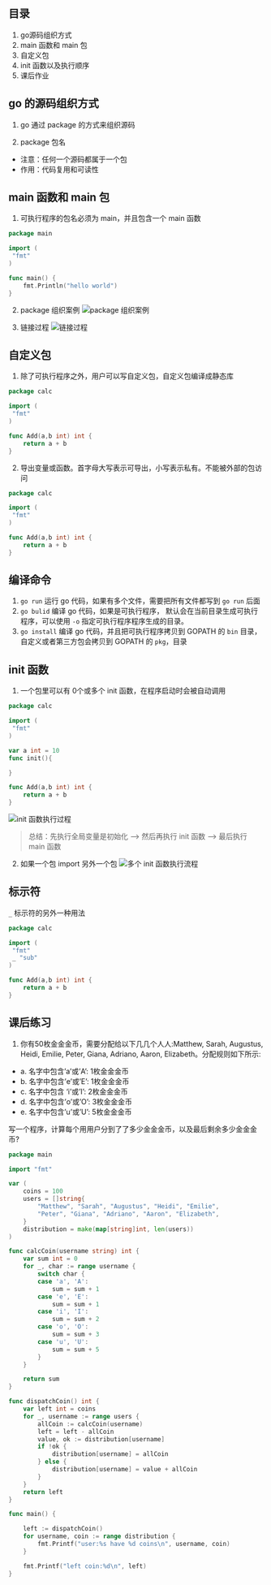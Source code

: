 
## 目录
1. go源码组织方式
2. main 函数和 main 包
3. 自定义包
4. init 函数以及执行顺序
5. 课后作业

## go 的源码组织方式
1. go 通过 package 的方式来组织源码

2. package 包名
-  注意：任何一个源码都属于一个包
-  作用：代码复用和可读性

## main 函数和 main 包

1. 可执行程序的包名必须为 main，并且包含一个 main 函数

```go
package main

import (
 "fmt"
)

func main() {
    fmt.Println("hello world")
}
```
2. package 组织案例
![package 组织案例](./img/6A190F82EFF2E52B82A1D7AD0E39F959.jpg)

3. 链接过程
![链接过程](./img/5A5C93AE-DB15-4700-8F9B-2BEA87D2EA21.png)

## 自定义包
1. 除了可执行程序之外，用户可以写自定义包，自定义包编译成静态库
```go
package calc

import (
 "fmt"
)

func Add(a,b int) int {
    return a + b
}
```

2. 导出变量或函数。首字母大写表示可导出，小写表示私有。不能被外部的包访问
```go
package calc

import (
 "fmt"
)

func Add(a,b int) int {
    return a + b
}
```

## 编译命令
1. `go run`  运行 go 代码，如果有多个文件，需要把所有文件都写到 `go run` 后面
2. `go bulid` 编译 go 代码，如果是可执行程序， 默认会在当前目录生成可执行程序，可以使用 `-o` 指定可执行程序程序生成的目录。
3. `go install` 编译 go 代码，并且把可执行程序拷贝到  GOPATH 的 `bin` 目录，自定义或者第三方包会拷贝到 GOPATH 的 `pkg`，目录

## init 函数
1. 一个包里可以有 0个或多个 init 函数，在程序启动时会被自动调用
```go
package calc

import (
 "fmt"
)

var a int = 10
func init(){

}

func Add(a,b int) int {
    return a + b
}
```

![init 函数执行过程](./img/92B319DE-5966-494A-B708-74AC4DD6533A.png)

> 总结：先执行全局变量是初始化 --> 然后再执行 init 函数 --> 最后执行 main 函数

2. 如果一个包 import 另外一个包
![多个 init 函数执行流程](./img/4DAA696D-1D88-4352-8979-C4C0BBDF3A6C.png)

## 标示符
`_` 标示符的另外一种用法

```go
package calc 

import (
 "fmt"
 _ "sub"
)

func Add(a,b int) int {
    return a + b
}
```

## 课后练习
1. 你有50枚⾦金金币，需要分配给以下⼏几个⼈人:Matthew, Sarah, Augustus, Heidi, Emilie,
   Peter, Giana, Adriano, Aaron, Elizabeth。分配规则如下所示:
   
- a. 名字中包含’a’或’A’: 1枚⾦金金币 
- b. 名字中包含’e’或’E’: 1枚⾦金金币 
- c. 名字中包含 ‘i’或’I’: 2枚⾦金金币 
- d. 名字中包含’o’或’O’: 3枚⾦金金币 
- e. 名字中包含’u’或’U’: 5枚⾦金金币

写一个程序，计算每个⽤用户分到了了多少⾦金金币，以及最后剩余多少⾦金金币?

```go
package main

import "fmt"

var (
	coins = 100
	users = []string{
		"Matthew", "Sarah", "Augustus", "Heidi", "Emilie",
		"Peter", "Giana", "Adriano", "Aaron", "Elizabeth",
	}
	distribution = make(map[string]int, len(users))
)

func calcCoin(username string) int {
	var sum int = 0
	for _, char := range username {
		switch char {
		case 'a', 'A':
			sum = sum + 1
		case 'e', 'E':
			sum = sum + 1
		case 'i', 'I':
			sum = sum + 2
		case 'o', 'O':
			sum = sum + 3
		case 'u', 'U':
			sum = sum + 5
		}
	}

	return sum
}

func dispatchCoin() int {
	var left int = coins
	for _, username := range users {
		allCoin := calcCoin(username)
		left = left - allCoin
		value, ok := distribution[username]
		if !ok {
			distribution[username] = allCoin
		} else {
			distribution[username] = value + allCoin
		}
	}
	return left
}

func main() {

	left := dispatchCoin()
	for username, coin := range distribution {
		fmt.Printf("user:%s have %d coins\n", username, coin)
	}

	fmt.Printf("left coin:%d\n", left)
}

```
